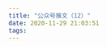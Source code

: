 ```yaml
---
title: "公众号推文（12）"
date: 2020-11-29 21:03:51
tags:
---
```


<head>
    <style>
        .weChatPostMainDiv {
            display: table;
        }
        .weChatPostPictureDiv {
            display: table-cell;
            width: 35%;
        }

        .weChatPostPicture {
            width: 100%;
            border-radius: 10%;
            float: left;
        }

        .weChatPostLinkDiv {
            width: 65%;
            float: inline-start;
            display: table-cell;
            vertical-align: middle;
        }

        .weChatPostLink {
            display: flex;
            align-items: center;
            justify-content: center;
            text-align: justify;
            margin: 0 auto;
            font-size: 24px;
        }

        a:link {
            color: black;
        }

        a:visited {
            color: gray;
        }
    </style>
</head>

<body><div class="weChatPostMainDiv"><div class="weChatPostPictureDiv"><a href="https://mp.weixin.qq.com/s/NxM3vVJdQPzKbYxIKtV0cg" target="_blank"><img class="weChatPostPicture" src="https://i.loli.net/2020/11/29/tQ52aYWCjrb1vkH.jpg" ></a></div><div class="weChatPostLinkDiv"><div class="weChatPostLink"><a href="https://mp.weixin.qq.com/s/NxM3vVJdQPzKbYxIKtV0cg"><b>生日推 · 寝室联谊（误</b></a></div></div></div></body>